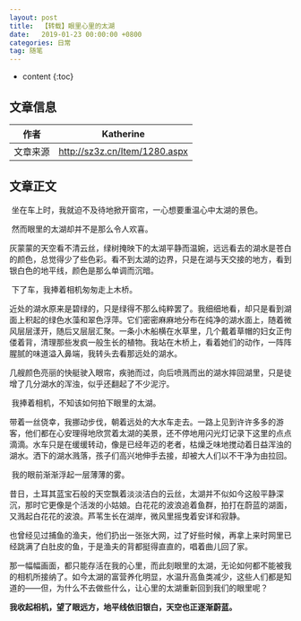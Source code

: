 ```yaml
---
layout: post
title:  【转载】眼里心里的太湖
date:   2019-01-23 00:00:00 +0800
categories: 日常
tag: 随笔
---
```


* content
{:toc}

## 文章信息
| 作者     | Katherine                     |
| -------- | ----------------------------- |
| 文章来源 | http://sz3z.cn/Item/1280.aspx |




## 文章正文
​	坐在车上时，我就迫不及待地掀开窗帘，一心想要重温心中太湖的景色。

​	然而眼里的太湖却并不是那么令人欢喜。

​	灰蒙蒙的天空看不清云丝，绿树掩映下的太湖平静而温婉，远远看去的湖水是苍白的颜色，总觉得少了些色彩。看不到太湖的边界，只是在湖与天交接的地方，看到银白色的地平线，颜色是那么单调而沉暗。

​	下了车，我捧着相机匆匆走上木桥。

​	近处的湖水原来是碧绿的，只是绿得不那么纯粹罢了。我细细地看，却只是看到湖面上积起的绿色水藻和翠色浮萍。它们密密麻麻地分布在纯净的湖水面上，随着微风层层漾开，随后又层层汇聚。一条小木船横在水草里，几个戴着草帽的妇女正佝偻着背，清理那些发疯一般生长的植物。我站在木桥上，看着她们的动作，一阵阵腥腻的味道溢入鼻端，我转头去看那远处的湖水。

​	几艘颜色亮丽的快艇驶入眼帘，疾驰而过，向后喷溅而出的湖水摔回湖里，只是徒增了几分湖水的浑浊，似乎还翻起了不少泥泞。

​	我捧着相机，不知该如何拍下眼里的太湖。

​	带着一丝侥幸，我挪动步伐，朝着远处的大水车走去。一路上见到许许多多的游客，他们都在心安理得地欣赏着太湖的美景，还不停地用闪光灯记录下这里的点点滴滴。水车只是在缓缓转动，像是已经年迈的老者，枯燥乏味地搅动着日益浑浊的湖水。洒下的湖水溅落，孩子们高兴地伸手去接，却被大人们以不干净为由拉回。

​	我的眼前渐渐浮起一层薄薄的雾。

​	昔日，土耳其蓝宝石般的天空飘着淡淡洁白的云丝，太湖并不似如今这般平静深沉，那时它更像是个活泼的小姑娘。白花花的波浪追着鱼群，拍打在蔚蓝的湖面，又溅起白花花的波浪。芦苇生长在湖岸，微风里摇曳着安详和寂静。

​	也曾经见过捕鱼的渔夫，他们扔出一张张大网，过了好些时候，再拿上来时网里已经跳满了白肚皮的鱼，于是渔夫的背都挺得直直的，唱着曲儿回了家。

​	那一幅幅画面，都只能存活在我的心里，而此刻眼里的太湖，无论如何都不能被我的相机所接纳了。如今太湖的富营养化明显，水温升高鱼类减少，这些人们都是知道的——但，为什么不去做些什么，让心里的太湖重新回到我们的眼里呢？

​	**我收起相机，望了眼远方，地平线依旧银白，天空也正逐渐蔚蓝。**